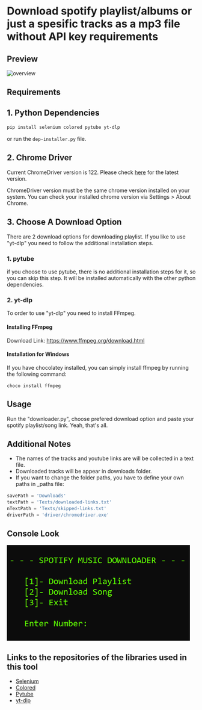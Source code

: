 # Download spotify playlist/albums or just a spesific tracks as a mp3 file without API key requirements

## Preview

![overview](./assets/overview.gif)

## Requirements

## 1. Python Dependencies

```bash
pip install selenium colored pytube yt-dlp
```

or run the `dep-installer.py` file.

## 2. Chrome Driver

Current ChromeDriver version is 122. Please check [here](https://googlechromelabs.github.io/chrome-for-testing/) for the latest version.

ChromeDriver version must be the same chrome version installed on your system. You can check your installed chrome version via Settings > About Chrome.

## 3. Choose A Download Option

There are 2 download options for downloading playlist. If you like to use "yt-dlp" you need to follow the additional installation steps.

### 1. pytube

if you choose to use pytube, there is no additional installation steps for it, so you can skip this step. It will be installed automatically with the other python dependencies.

### 2. yt-dlp

To order to use "yt-dlp" you need to install FFmpeg.

#### Installing FFmpeg

Download Link: <https://www.ffmpeg.org/download.html>

#### Installation for Windows

If you have chocolatey installed, you can simply install ffmpeg by running the following command:

    choco install ffmpeg

## Usage

Run the "downloader.py", choose prefered download option and paste your spotify playlist/song link. Yeah, that's all.

## Additional Notes

- The names of the tracks and youtube links are will be collected in a text file.
- Downloaded tracks will be appear in downloads folder.
- If you want to change the folder paths, you have to define your own paths in \_paths file:

```py
savePath = 'Downloads'
textPath = 'Texts/downloaded-links.txt'
nTextPath = 'Texts/skipped-links.txt'
driverPath = 'driver/chromedriver.exe'
```

## Console Look

![console look](./assets/console.png)

## Links to the repositories of the libraries used in this tool

- [Selenium](https://github.com/SeleniumHQ/Selenium)
- [Colored](https://gitlab.com/dslackw/colored)
- [Pytube](https://github.com/pytube/pytube)
- [yt-dlp](https://github.com/yt-dlp/yt-dlp)
